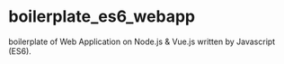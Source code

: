 # boilerplate_es6_webapp
boilerplate of Web Application on Node.js &amp; Vue.js written by Javascript (ES6).
